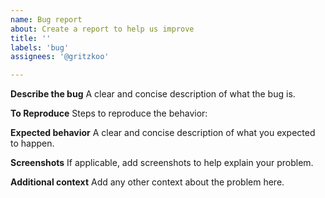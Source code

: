 ```yaml
---
name: Bug report
about: Create a report to help us improve
title: ''
labels: 'bug'
assignees: '@gritzkoo'

---
```


**Describe the bug**
A clear and concise description of what the bug is.

**To Reproduce**
Steps to reproduce the behavior:

**Expected behavior**
A clear and concise description of what you expected to happen.

**Screenshots**
If applicable, add screenshots to help explain your problem.

**Additional context**
Add any other context about the problem here.
